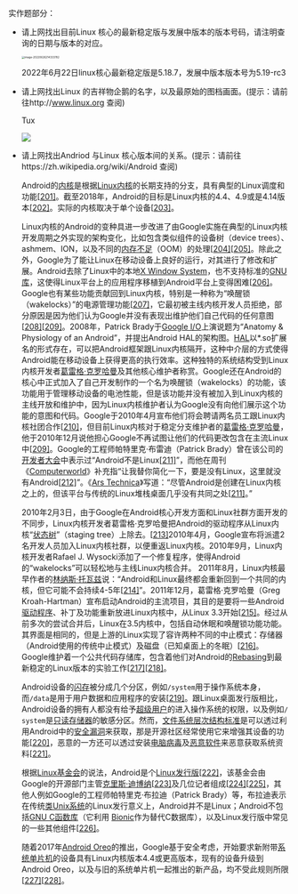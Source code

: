 实作题部分：

- 请上网找出目前Linux 核心的最新稳定版与发展中版本的版本号码，请注明查询的日期与版本的对应。

  <img src="https://dradon.oss-cn-hangzhou.aliyuncs.com/img/image-20220626214333782.png" alt="image-20220626214333782" style="zoom:33%;" />

  2022年6月22日linux核心最新稳定版是5.18.7，发展中版本版本号为5.19-rc3

  

- 请上网找出Linux 的吉祥物企鹅的名字，以及最原始的图档画面。(提示：请前往http://www.linux.org 查阅)

  Tux

  ![](https://dradon.oss-cn-hangzhou.aliyuncs.com/img/20210302163817568.png)

- 请上网找出Andriod 与Linux 核心版本间的关系。(提示：请前往https://zh.wikipedia.org/wiki/Android 查阅)

  Android的[内核](https://zh.wikipedia.org/wiki/内核)是根据[Linux内核](https://zh.wikipedia.org/wiki/Linux核心)的长期支持的分支，具有典型的Linux调度和功能[[201\]](https://zh.wikipedia.org/wiki/Android#cite_note-202)。截至2018年，Android的目标是Linux内核的4.4、4.9或是4.14版本[[202\]](https://zh.wikipedia.org/wiki/Android#cite_note-203)。实际的内核取决于单个设备[[203\]](https://zh.wikipedia.org/wiki/Android#cite_note-204)。

  Linux内核的Android的变种具进一步改进了由Google实施在典型的Linux内核开发周期之外实现的架构变化，比如包含类似组件的设备树（device trees）、ashmem、ION，以及不同的[内存不足](https://zh.wikipedia.org/w/index.php?title=內存不足&action=edit&redlink=1)（OOM）的处理[[204\]](https://zh.wikipedia.org/wiki/Android#cite_note-205)[[205\]](https://zh.wikipedia.org/wiki/Android#cite_note-206)。除此之外，Google为了能让Linux在移动设备上良好的运行，对其进行了修改和扩展。Android去除了Linux中的本地[X Window System](https://zh.wikipedia.org/wiki/X_Window系統)，也不支持标准的[GNU库](https://zh.wikipedia.org/w/index.php?title=Gnulib&action=edit&redlink=1)，这使得Linux平台上的应用程序移植到Android平台上变得困难[[206\]](https://zh.wikipedia.org/wiki/Android#cite_note-207)。Google也有某些功能贡献回到Linux内核，特别是一种称为“唤醒锁（wakelocks）”的电源管理功能[[207\]](https://zh.wikipedia.org/wiki/Android#cite_note-208)，它最初被主线内核开发人员拒绝，部分原因是因为他们认为Google并没有表现出维护他们自己代码的任何意图[[208\]](https://zh.wikipedia.org/wiki/Android#cite_note-209)[[209\]](https://zh.wikipedia.org/wiki/Android#cite_note-hartman-210)。2008年，Patrick Brady于[Google I/O](https://zh.wikipedia.org/wiki/Google_I/O)上演说题为“Anatomy & Physiology of an Android”，并提出Android HAL的架构图。[HAL](https://zh.wikipedia.org/wiki/硬體抽象層)以*.so扩展名的形式存在，可以把Android框架跟Linux内核隔开，这种中介层的方式使得Android能在移动设备上获得更高的执行效率。这种独特的系统结构受到Linux内核开发者[葛雷格·克罗哈曼](https://zh.wikipedia.org/wiki/葛雷格·克羅哈曼)及其他核心维护者称赏。Google还在Android的核心中正式加入了自己开发制作的一个名为唤醒锁（wakelocks）的功能，该功能用于管理移动设备的电池性能，但是该功能并没有被加入到Linux内核的主线开放和维护中，因为Linux内核维护者认为Google没有向他们展示这个功能的意图和代码。Google于2010年4月宣布他们将会聘请两名员工跟Linux内核社团合作[[210\]](https://zh.wikipedia.org/wiki/Android#cite_note-211)，但目前Linux内核对于稳定分支维护者的[葛雷格·克罗哈曼](https://zh.wikipedia.org/wiki/葛雷格·克羅哈曼)，他于2010年12月说他担心Google不再试图让他们的代码更改包含在主流Linux中[[209\]](https://zh.wikipedia.org/wiki/Android#cite_note-hartman-210)。Google的工程师帕特里克·布雷迪（Patrick Brady）曾在该公司的[开发者大会](https://zh.wikipedia.org/wiki/Google_I/O)中表示过“Android不是Linux[[211\]](https://zh.wikipedia.org/wiki/Android#cite_note-ars_introduction_developer-212)”，而他在周刊《[Computerworld](https://zh.wikipedia.org/wiki/Computerworld)》补充指“让我替你简化一下，要是没有Linux，这里就没有Android[[212\]](https://zh.wikipedia.org/wiki/Android#cite_note-213)”。《[Ars Technica](https://zh.wikipedia.org/wiki/Ars_Technica)》写道：“尽管Android是创建在Linux内核之上的，但该平台与传统的Linux堆栈桌面几乎没有共同之处[[211\]](https://zh.wikipedia.org/wiki/Android#cite_note-ars_introduction_developer-212)。”

  2010年2月3日，由于Google在Android核心开发方面和Linux社群方面开发的不同步，Linux内核开发者葛雷格·克罗哈曼把Android的驱动程序从Linux内核“[状态树](https://zh.wikipedia.org/w/index.php?title=狀態樹&action=edit&redlink=1)”（staging tree）上除去。[[213\]](https://zh.wikipedia.org/wiki/Android#cite_note-214)2010年4月，Google宣布将派遣2名开发人员加入Linux内核社群，以便重返Linux内核。2010年9月，Linux内核开发者Rafael J. Wysocki添加了一个修复程序，使得Android的“wakelocks”可以轻松地与主线Linux内核合并。 2011年8月，Linux内核最早作者的[林纳斯·托瓦兹](https://zh.wikipedia.org/wiki/林納斯·托瓦茲)说：“Android和Linux最终都会重新回到一个共同的内核，但它可能不会持续4-5年[[214\]](https://zh.wikipedia.org/wiki/Android#cite_note-215)”。2011年12月，葛雷格·克罗哈曼（Greg Kroah-Hartman）宣布启动Android的主流项目，其目的是要将一些Android[驱动程序](https://zh.wikipedia.org/wiki/驅動程式)、补丁及功能重新放进Linux内核中，从Linux 3.3开始[[215\]](https://zh.wikipedia.org/wiki/Android#cite_note-216)。经过从前多次的尝试合并后，Linux在3.5内核中，包括自动休眠和唤醒锁功能功能。其界面是相同的，但是上游的Linux实现了容许两种不同的中止模式：存储器（Android使用的传统中止模式）及磁盘（已知桌面上的冬眠）[[216\]](https://zh.wikipedia.org/wiki/Android#cite_note-217)。Google维护着一个公共代码存储库，包含着他们对Android的[Rebasing](https://zh.wikipedia.org/wiki/Rebasing)到最新稳定的Linux版本的实验工作[[217\]](https://zh.wikipedia.org/wiki/Android#cite_note-218)[[218\]](https://zh.wikipedia.org/wiki/Android#cite_note-219)。

  Android设备的[闪存](https://zh.wikipedia.org/wiki/快閃記憶體)被分成几个分区，例如`/system`用于操作系统本身，而`/data`是用于用户数据和应用程序的安装[[219\]](https://zh.wikipedia.org/wiki/Android#cite_note-220)。跟Linux桌面发行版相比，Android设备的拥有人都没有给予[超级用户](https://zh.wikipedia.org/wiki/超級用戶)的进入操作系统的权限，以及例如`/ system`是[只读存储器](https://zh.wikipedia.org/wiki/唯讀記憶體)的敏感分区。然而，[文件系统层次结构标准](https://zh.wikipedia.org/wiki/文件系统层次结构标准)是可以透过利用Android中的[安全漏洞](https://zh.wikipedia.org/w/index.php?title=電腦安全隱患&action=edit&redlink=1)来获取，那是开源社区经常使用它来增强其设备的功能[[220\]](https://zh.wikipedia.org/wiki/Android#cite_note-221)，恶意的一方还可以透过安装[电脑病毒](https://zh.wikipedia.org/wiki/電腦病毒)及[恶意软件](https://zh.wikipedia.org/wiki/恶意软件)来恶意获取系统资料[[221\]](https://zh.wikipedia.org/wiki/Android#cite_note-222)。

  根据[Linux基金会](https://zh.wikipedia.org/wiki/Linux基金會)的说法，Android是个[Linux发行版](https://zh.wikipedia.org/wiki/Linux發行版)[[222\]](https://zh.wikipedia.org/wiki/Android#cite_note-223)，该基金会由Google的开源部门主管[克里斯·迪博纳](https://zh.wikipedia.org/w/index.php?title=克里斯·迪博納&action=edit&redlink=1)[[223\]](https://zh.wikipedia.org/wiki/Android#cite_note-224)及几位记者组成[[224\]](https://zh.wikipedia.org/wiki/Android#cite_note-225)[[225\]](https://zh.wikipedia.org/wiki/Android#cite_note-226)，其他人例如Google的工程师帕特里克·布拉迪（Patrick Brady）等，布拉迪表示在传统[类Unix系统](https://zh.wikipedia.org/wiki/類Unix系統)的Linux发行意义上，Android并不是Linux；Android不包括[GNU C函数库](https://zh.wikipedia.org/wiki/GNU_C函数库)（它利用 [Bionic](https://zh.wikipedia.org/wiki/Bionic_(軟體))作为替代C数据库），以及Linux发行版中常见的一些其他组件[[226\]](https://zh.wikipedia.org/wiki/Android#cite_note-APIs-227)。

  随着2017年[Android Oreo](https://zh.wikipedia.org/wiki/Android_Oreo)的推出，Google基于安全考虑，开始要求新附带[系统单片机](https://zh.wikipedia.org/wiki/系統單晶片)的设备具有Linux内核版本4.4或更高版本，现有的设备升级到Android Oreo，以及与旧的系统单片机一起推出的新产品，均不受此规则所限[[227\]](https://zh.wikipedia.org/wiki/Android#cite_note-228)[[228\]](https://zh.wikipedia.org/wiki/Android#cite_note-229)。